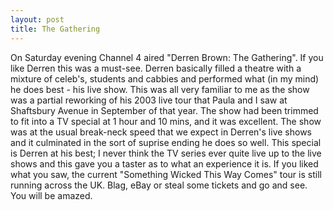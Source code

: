 ```yaml
--- 
layout: post
title: The Gathering
---
```

On Saturday evening Channel 4 aired "Derren Brown: The Gathering". If you like Derren this was a must-see. Derren basically filled a theatre with a mixture of celeb's, students and cabbies and performed what (in my mind) he does best - his live show. This was all very familiar to me as the show was a partial reworking of his 2003 live tour that Paula and I saw at Shaftsbury Avenue in September of that year. The show had been trimmed to fit into a TV special at 1 hour and 10 mins, and it was excellent. The show was at the usual break-neck speed that we expect in Derren's live shows and it culminated in the sort of suprise ending he does so well. This special is Derren at his best; I never think the TV series ever quite live up to the live shows and this gave you a taster as to what an experience it is. If you liked what you saw, the current "Something Wicked This Way Comes" tour is still running across the UK. Blag, eBay or steal some tickets and go and see. You will be amazed.

